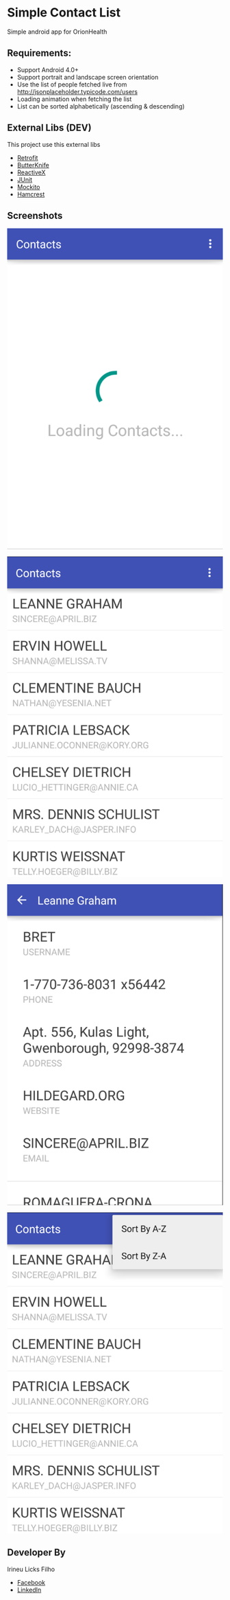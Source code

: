 Simple Contact List
==
Simple android app for OrionHealth

## Requirements:

- Support Android 4.0+
- Support portrait and landscape screen orientation
- Use the list of people fetched live from http://jsonplaceholder.typicode.com/users
- Loading animation when fetching the list
- List can be sorted alphabetically (ascending & descending)


External Libs (DEV)
------------

This project use this external libs

* [Retrofit ](http://square.github.io/dagger/)
* [ButterKnife](http://jakewharton.github.io/butterknife/)
* [ReactiveX](https://github.com/ReactiveX/RxJava/)
* [JUnit](http://junit.org/junit4/)
* [Mockito](http://site.mockito.org/)
* [Hamcrest](http://hamcrest.org/JavaHamcrest/)

Screenshots
------------
![screenshot](./img/screenshot_1.png "Loading")

![screenshot](./img/screenshot_2.png "List")

![screenshot](./img/screenshot_3.png "Detail")

![screenshot](./img/screenshot_4.png "Menu")


Developer By
------------


Irineu Licks Filho

* [Facebook](https://www.facebook.com/irineu.licks.filho)
* [LinkedIn](https://www.linkedin.com/in/irineulicks)
